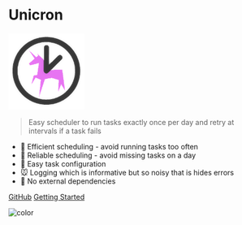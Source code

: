 # Unicron

<img width="150" src="_media/logo_transparent.png" alt="Unicron logo" />


> Easy scheduler to run tasks exactly once per day and retry at intervals if a task fails

- :racehorse: Efficient scheduling - avoid running tasks too often
- :dromedary_camel: Reliable scheduling - avoid missing tasks on a day
- :dog: Easy task configuration
- :mouse: Logging which is informative but so noisy that is hides errors
- :snail: No external dependencies

[GitHub](https://github.com/MichaelCurrin/unicron/)
[Getting Started](#unicron-homepage)

![color](#b3f0ff)
